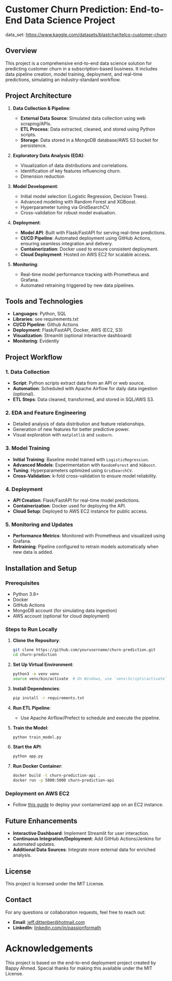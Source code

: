# Customer Churn Prediction: End-to-End Data Science Project

data_set: https://www.kaggle.com/datasets/blastchar/telco-customer-churn
## Overview
This project is a comprehensive end-to-end data science solution for predicting customer churn in a subscription-based business. It includes data pipeline creation, model training, deployment, and real-time predictions, simulating an industry-standard workflow.

## Project Architecture
1. **Data Collection & Pipeline**:
   - **External Data Source**: Simulated data collection using web scraping/APIs.
   - **ETL Process**: Data extracted, cleaned, and stored using Python scripts.
   - **Storage**: Data stored in a MongoDB database/AWS S3 bucket for persistence.

2. **Exploratory Data Analysis (EDA)**:
   - Visualization of data distributions and correlations.
   - Identification of key features influencing churn.
   - Dimension reduction 

3. **Model Development**:
   - Initial model selection (Logistic Regression, Decision Trees).
   - Advanced modeling with Random Forest and XGBoost.
   - Hyperparameter tuning via GridSearchCV.
   - Cross-validation for robust model evaluation.

4. **Deployment**:
   - **Model API**: Built with Flask/FastAPI for serving real-time predictions.
   - **CI/CD Pipeline**: Automated deployment using GitHub Actions, ensuring seamless integration and delivery.
   - **Containerization**: Docker used to ensure consistent deployment.
   - **Cloud Deployment**: Hosted on AWS EC2 for scalable access.
     

5. **Monitoring**:
   - Real-time model performance tracking with Prometheus and Grafana.
   - Automated retraining triggered by new data pipelines.

## Tools and Technologies
- **Languages**: Python, SQL
- **Libraries**: see requirements.txt
- **CI/CD Pipeline**: Github Actions
- **Deployment**: Flask/FastAPI, Docker, AWS (EC2, S3)
- **Visualization**: Streamlit (optional interactive dashboard)
- **Monitoring**: Evidently

## Project Workflow
### 1. Data Collection
- **Script**: Python scripts extract data from an API or web source.
- **Automation**: Scheduled with Apache Airflow for daily data ingestion (optional). 
- **ETL Steps**: Data cleaned, transformed, and stored in SQL/AWS S3.

### 2. EDA and Feature Engineering
- Detailed analysis of data distribution and feature relationships.
- Generation of new features for better predictive power.
- Visual exploration with `matplotlib` and `seaborn`.

### 3. Model Training
- **Initial Training**: Baseline model trained with `LogisticRegression`.
- **Advanced Models**: Experimentation with `RandomForest` and `XGBoost`.
- **Tuning**: Hyperparameters optimized using `GridSearchCV`.
- **Cross-Validation**: k-fold cross-validation to ensure model reliability.

### 4. Deployment
- **API Creation**: Flask/FastAPI for real-time model predictions.
- **Containerization**: Docker used for deploying the API.
- **Cloud Setup**: Deployed to AWS EC2 instance for public access.

### 5. Monitoring and Updates
- **Performance Metrics**: Monitored with Prometheus and visualized using Grafana.
- **Retraining**: Pipeline configured to retrain models automatically when new data is added.

## Installation and Setup
### Prerequisites
- Python 3.8+
- Docker
- GitHub Actions
- MongoDB account (for simulating data ingestion)
- AWS account (optional for cloud deployment)

### Steps to Run Locally
1. **Clone the Repository**:
    ```bash
    git clone https://github.com/yourusername/churn-prediction.git
    cd churn-prediction
    ```

2. **Set Up Virtual Environment**:
    ```bash
    python3 -m venv venv
    source venv/bin/activate  # On Windows, use `venv\Scripts\activate`
    ```

3. **Install Dependencies**:
    ```bash
    pip install -r requirements.txt
    ```

4. **Run ETL Pipeline**:
    - Use Apache Airflow/Prefect to schedule and execute the pipeline.

5. **Train the Model**:
    ```bash
    python train_model.py
    ```

6. **Start the API**:
    ```bash
    python app.py
    ```

7. **Run Docker Container**:
    ```bash
    docker build -t churn-prediction-api .
    docker run -p 5000:5000 churn-prediction-api
    ```

### Deployment on AWS EC2
- Follow [this guide](https://docs.aws.amazon.com/ec2/index.html) to deploy your containerized app on an EC2 instance.

## Future Enhancements
- **Interactive Dashboard**: Implement Streamlit for user interaction.
- **Continuous Integration/Deployment**: Add GitHub Actions/Jenkins for automated updates.
- **Additional Data Sources**: Integrate more external data for enriched analysis.

## License
This project is licensed under the MIT License.

## Contact
For any questions or collaboration requests, feel free to reach out:
- **Email**: [jeff.dittenber@hotmail.com](mailto:jeff.dittenber@hotmail.com)
- **LinkedIn**: [linkedin.com/in/passionformath](https://www.linkedin.com/in/passionformath/)

# Acknowledgements
This project is based on the end-to-end deployment project created by Bappy Ahmed. Special thanks for making this available under the MIT License.